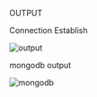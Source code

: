 OUTPUT


Connection Establish 



![output](https://github.com/user-attachments/assets/39db7002-91cf-45dd-88df-63ebc0402c72)



mongodb output


![mongodb](https://github.com/user-attachments/assets/b0eaa60c-4f2a-4f2e-8b27-0b98f50a45fe)

